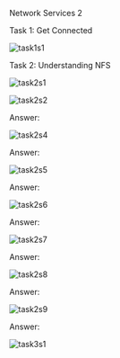 Network Services 2

Task 1: Get Connected

![task1s1](https://user-images.githubusercontent.com/97130195/165009679-68688f4b-cc07-46c1-85a0-a24c5ebc28d4.png)

Task 2: Understanding NFS

![task2s1](https://user-images.githubusercontent.com/97130195/165009718-ba0d6a4b-e4be-46b9-8101-f13f918dd381.png)

![task2s2](https://user-images.githubusercontent.com/97130195/165009737-f146659e-d02b-4238-8e8f-139f0ec9f673.png)

Answer:

![task2s4](https://user-images.githubusercontent.com/97130195/165009780-5a101319-cbce-4306-aae1-a799db6b1d14.png)

Answer:

![task2s5](https://user-images.githubusercontent.com/97130195/165009824-5cca3f93-078e-49b2-87f4-1f75a75550cc.png)

Answer:

![task2s6](https://user-images.githubusercontent.com/97130195/165009849-9fa9a92e-c78f-461b-99d1-af7f21db3049.png)

Answer:

![task2s7](https://user-images.githubusercontent.com/97130195/165009877-ec4f33fc-feac-41e6-a7a5-8a9d4f27acc1.png)

Answer:

![task2s8](https://user-images.githubusercontent.com/97130195/165009895-b8b052ed-1008-4eb0-b7ac-9aca0f6ce370.png)

Answer:

![task2s9](https://user-images.githubusercontent.com/97130195/165009930-0aed90e2-b75c-4d18-9e2b-3932faf55ebd.png)

Answer:

![task3s1](https://user-images.githubusercontent.com/97130195/165009971-bcf2ccfd-3e78-4d81-9a0a-4a890cb2c7c6.png)

